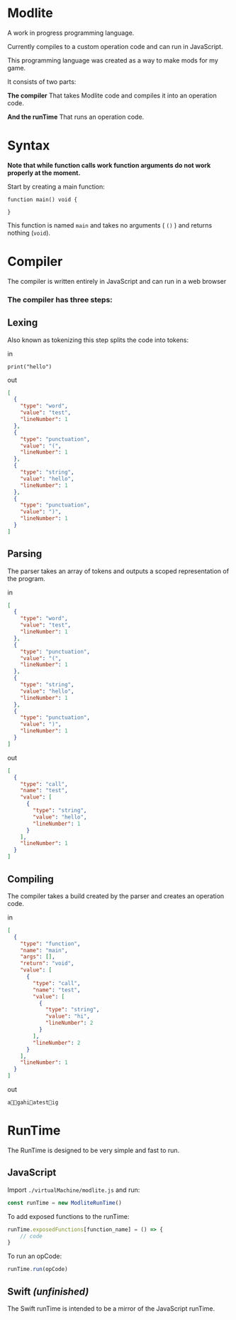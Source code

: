 # Modlite

A work in progress programming language.

Currently compiles to a custom operation code and can run in JavaScript.

This programming language was created as a way to make mods for my game.

It consists of two parts:

**The compiler** That takes Modlite code and compiles it into an operation code.

**And the runTime** That runs an operation code.

# Syntax

**Note that while function calls work function arguments do not work properly at the moment.**

Start by creating a main function:

```modlite
function main() void {
	
}
```

This function is named `main` and takes no arguments ( `()` ) and returns nothing (`void`).

# Compiler

The compiler is written entirely in JavaScript and can run in a web browser

### The compiler has three steps:

## Lexing

Also known as tokenizing this step splits the code into tokens:

in
```modlite
print("hello")
```

out
```json
[
  {
    "type": "word",
    "value": "test",
    "lineNumber": 1
  },
  {
    "type": "punctuation",
    "value": "(",
    "lineNumber": 1
  },
  {
    "type": "string",
    "value": "hello",
    "lineNumber": 1
  },
  {
    "type": "punctuation",
    "value": ")",
    "lineNumber": 1
  }
]
```

## Parsing

The parser takes an array of tokens and outputs a scoped representation of the program.

in 
```json
[
  {
    "type": "word",
    "value": "test",
    "lineNumber": 1
  },
  {
    "type": "punctuation",
    "value": "(",
    "lineNumber": 1
  },
  {
    "type": "string",
    "value": "hello",
    "lineNumber": 1
  },
  {
    "type": "punctuation",
    "value": ")",
    "lineNumber": 1
  }
]
```

out
```json
[
  {
    "type": "call",
    "name": "test",
    "value": [
      {
        "type": "string",
        "value": "hello",
        "lineNumber": 1
      }
    ],
    "lineNumber": 1
  }
]
```

## Compiling

The compiler takes a build created by the parser and creates an operation code.

in
```json
[
  {
    "type": "function",
    "name": "main",
    "args": [],
    "return": "void",
    "value": [
      {
        "type": "call",
        "name": "test",
        "value": [
          {
            "type": "string",
            "value": "hi",
            "lineNumber": 2
          }
        ],
        "lineNumber": 2
      }
    ],
    "lineNumber": 1
  }
]
```
out
```
a￿gahi￿atest￿ig
```

# RunTime

The RunTime is designed to be very simple and fast to run.

## JavaScript

Import `./virtualMachine/modlite.js` and run:
```JavaScript
const runTime = new ModliteRunTime()
```

To add exposed functions to the runTime:
```JavaScript
runTime.exposedFunctions[function_name] = () => {
	// code
}
```

To run an opCode:
```JavaScript
runTime.run(opCode)
```

## Swift _(unfinished)_

The Swift runTime is intended to be a mirror of the JavaScript runTime.